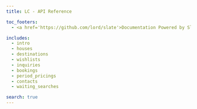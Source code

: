 ```yaml
---
title: LC - API Reference

toc_footers:
  - <a href='https://github.com/lord/slate'>Documentation Powered by Slate</a>

includes:
  - intro
  - houses
  - destinations
  - wishlists
  - inquiries
  - bookings
  - period_pricings
  - contacts
  - waiting_searches

search: true
---
```

